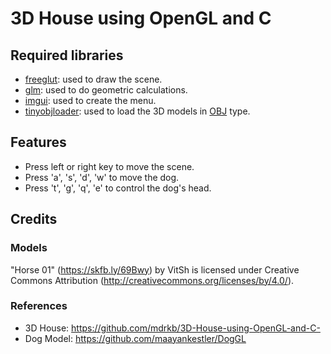 # 3D House using OpenGL and C

## Required libraries
- [freeglut](http://freeglut.sourceforge.net/): used to draw the scene.
- [glm](https://github.com/g-truc/glm): used to do geometric calculations.
- [imgui](https://github.com/ocornut/imgui): used to create the menu.
- [tinyobjloader](https://github.com/tinyobjloader/tinyobjloader): used to load the 3D models in [OBJ](http://paulbourke.net/dataformats/obj/) type.

## Features
- Press left or right key to move the scene.
- Press 'a', 's', 'd', 'w' to move the dog.
- Press 't', 'g', 'q', 'e' to control the dog's head.

## Credits
### Models
"Horse 01" (https://skfb.ly/69Bwy) by VitSh is licensed under Creative Commons Attribution (http://creativecommons.org/licenses/by/4.0/).

### References
- 3D House: https://github.com/mdrkb/3D-House-using-OpenGL-and-C-
- Dog Model: https://github.com/maayankestler/DogGL
